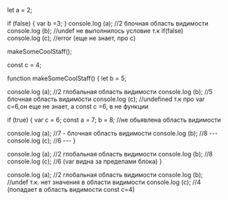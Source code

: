 let a = 2;

if (false) {
    var b =3;
}
console.log (a);  //2 блочная область видимости
console.log (b);  //undef  не выполнилось условие т.к if(false)   
console.log (c);    //error (еще не знает, про с)

makeSomeCoolStaff();

const c = 4;

function makeSomeCoolStaff() {
    let b = 5;

console.log (a); //2 глобальная область видимости
console.log (b); //5  блочная область видимости
console.log (c); //undefined т.к про var с=6,он еще не знает, а соnst c =6, в не функции

if (true) {
    var c = 6;
    const a = 7;
    b = 8;  //не обьявлена область видимости
    
console.log (a); //7 - блочная область видимости
console.log (b); //8 ---
console.log (c);  //6 ---
}

console.log (a); //2 глобальная область видимости
console.log (b); //8 
console.log (c); //6 (var видна за пределами блока)
}

console.log (a); //2 глобальная область видимости
console.log (b); //undef т.к. нет значения в области видимости 
console.log (c); //4 (попадает в область видимости const c=4)
